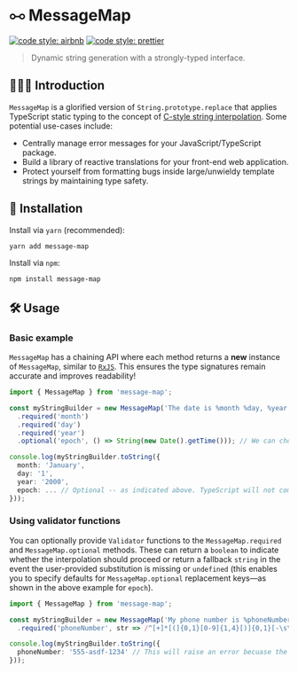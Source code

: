# ⧟ MessageMap

[![code style: airbnb](https://img.shields.io/badge/code%20style-airbnb-blue.svg?style=flat)](https://github.com/airbnb/javascript)
[![code style: prettier](https://img.shields.io/badge/code_style-prettier-ff69b4.svg?style=flat)](https://github.com/prettier/prettier)

> Dynamic string generation with a strongly-typed interface.

## 💁🏼‍♂️ Introduction

`MessageMap` is a glorified version of `String.prototype.replace` that applies TypeScript static typing to the concept of [C-style string interpolation](http://www.cplusplus.com/reference/cstdio/printf/). Some potential use-cases include:

- Centrally manage error messages for your JavaScript/TypeScript package.
- Build a library of reactive translations for your front-end web application.
- Protect yourself from formatting bugs inside large/unwieldy template strings by maintaining type safety.

## 🔗 Installation

Install via `yarn` (recommended):

```sh
yarn add message-map
```

Install via `npm`:

```sh
npm install message-map
```

## 🛠️ Usage

### Basic example

`MessageMap` has a chaining API where each method returns a **new** instance of `MessageMap`, similar to [`RxJS`](https://github.com/ReactiveX/rxjs). This ensures the type signatures remain accurate and improves readability!

```ts
import { MessageMap } from 'message-map';

const myStringBuilder = new MessageMap('The date is %month %day, %year. The current epoch is %epoch.')
  .required('month')
  .required('day')
  .required('year')
  .optional('epoch', () => String(new Date().getTime())); // We can choose to specify a default value for the optional key.

console.log(myStringBuilder.toString({
  month: 'January',
  day: '1',
  year: '2000',
  epoch: ... // Optional -- as indicated above. TypeScript will not complain if this prop is missing.
}));
```

### Using validator functions

You can optionally provide `Validator` functions to the `MessageMap.required` and `MessageMap.optional` methods. These can return a `boolean` to indicate whether the interpolation should proceed or return a fallback `string` in the event the user-provided substitution is missing or `undefined` (this enables you to specify defaults for `MessageMap.optional` replacement keys—as shown in the above example for `epoch`).

```ts
import { MessageMap } from 'message-map';

const myStringBuilder = new MessageMap('My phone number is %phoneNumber')
  .required('phoneNumber', str => /^[+]*[(]{0,1}[0-9]{1,4}[)]{0,1}[-\s\./0-9]*$/.test(str));

console.log(myStringBuilder.toString({
  phoneNumber: '555-asdf-1234' // This will raise an error becuase the phone number won't pass validation!
}));
```
